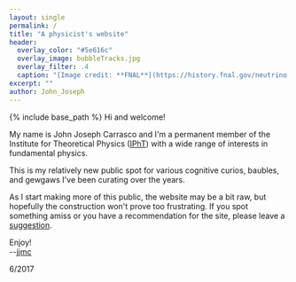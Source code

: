 ```yaml
---
layout: single
permalink: /
title: "A physicist's website"
header:
  overlay_color: "#5e616c"
  overlay_image: bubbleTracks.jpg
  overlay_filter: .4
  caption: "[Image credit: **FNAL**](https://history.fnal.gov/neutrino.html)"
excerpt: ""
author: John_Joseph
---
```


{% include base_path %}
Hi and welcome!

My name is John Joseph Carrasco and I'm a permanent member of the Institute for Theoretical Physics ([IPhT](http://ipht.cea.fr)) with a wide range of interests in fundamental physics.

This is my relatively new public spot for various cognitive curios, baubles, and gewgaws I've been curating over the years.

As I start making more of this public, the website may be a bit raw, but hopefully the construction won't prove too frustrating.  If you spot something amiss or you have a recommendation for the site,
please leave a [suggestion](/suggestions/).

Enjoy!   
--[jjmc](mailto:jjmc@prettyquestions.com)

6/2017
